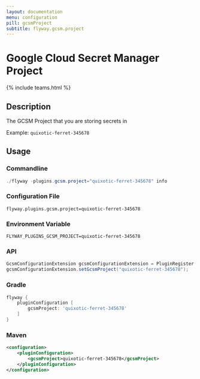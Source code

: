 ```yaml
---
layout: documentation
menu: configuration
pill: gcsmProject
subtitle: flyway.gcsm.project
---
```


# Google Cloud Secret Manager Project
{% include teams.html %}

## Description
The GCSM Project that you are storing secrets in

Example: `quixotic-ferret-345678`

## Usage

### Commandline
```powershell
./flyway -plugins.gcsm.project="quixotic-ferret-345678" info
```

### Configuration File
```properties
flyway.plugins.gcsm.project=quixotic-ferret-345678
```

### Environment Variable
```properties
FLYWAY_PLUGINS_GCSM_PROJECT=quixotic-ferret-345678
```

### API
```java
GcsmConfigurationExtension gcsmConfigurationExtension = PluginRegister.getConfigurationExtension(GcsmConfigurationExtension.class)
gcsmConfigurationExtension.setGcsmProject("quixotic-ferret-345678");
```

### Gradle
```groovy
flyway {
    pluginConfiguration [
        gcsmProject: 'quixotic-ferret-345678'
    ]
}
```

### Maven
```xml
<configuration>
    <pluginConfiguration>
        <gcsmProject>quixotic-ferret-345678</gcsmProject>
    </pluginConfiguration>
</configuration>
```
